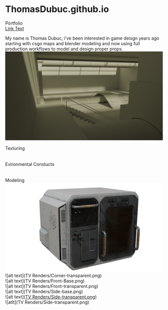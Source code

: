 # ThomasDubuc.github.io
Portfolio  <br/>
[Link Text](https://www.artstation.com/thomas_dubuc)<br/>

My name is Thomas Dubuc, i've been interested in game deisgn years ago starting with csgo maps and blender modeling and now using full production workflows to model and design proper props. 
![alt text](Factory-1-1.png)<br/>

Texturing<br/>
<br/>
<br/>
Evironmental Constucts<br/>
<br/>
<br/>
Modeling<br/>
![alt text](Corner-Base.png)<br/>
![alt text](TV Renders/Corner-transparent.png)<br/>
![alt text](TV Renders/Front-Base.png)<br/>
![alt text](TV Renders/Front-transparent.png)<br/>
![alt text](TV Renders/Side-base.png)<br/>
![alt text]([TV Renders/Side-transparent.png](https://github.com/Thomas-Dubuc/ThomasDubuc.github.io/blob/85d45ed8f824bd7e9e11497a1731192f8d8d7d53/TV%20Renders/Side-transparent.png))<br/>
![atlt](TV Renders/Side-transparent.png)
